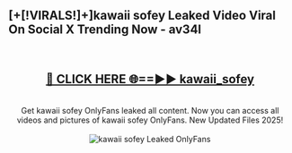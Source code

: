 <h2>[+[!VIRALS!]+]kawaii sofey Leaked Video Viral On Social X Trending Now - av34l</h2>
<br>
<div align="center">
<h2><a href="https://libra.edu.pl?kawaii_sofey" rel="nofollow">🔴 CLICK HERE 🌐==►► kawaii_sofey</a></h2>
<br>
Get kawaii sofey OnlyFans leaked all content. Now you can access all videos and pictures of kawaii sofey OnlyFans. New Updated Files 2025!
<br>
<br>
<a href="https://libra.edu.pl?kawaii_sofey" rel="nofollow" data-target="animated-image.originalLink"><img src="https://i.ibb.co.com/WyWwxjT/player-gif2.gif" alt="kawaii sofey Leaked OnlyFans" style="max-width: 100%; display: inline-block;" data-target="animated-image.originalImage"></a>
</div>
<br>
